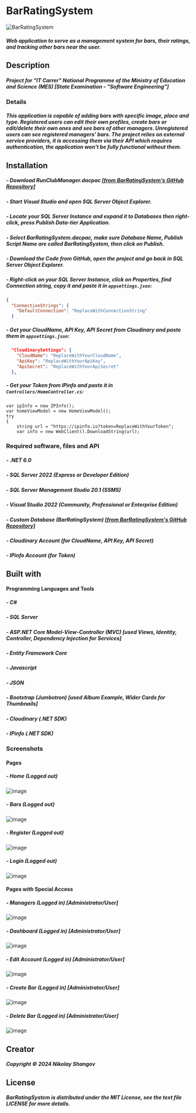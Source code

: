 # BarRatingSystem
![BarRatingSystem](https://github.com/nikolayshangov/barratingsystem/assets/100240526/668a3c19-445b-41aa-87a9-040fb7b76d30)
##### Web application to serve as a management system for bars, their ratings, and tracking other bars near the user.

## Description
##### Project for "IT Carrer" National Programme of the Ministry of Education and Science (MES) [State Examination - "Software Engineering"]

### Details
##### This application is capable of adding bars with specific image, place and type. Registered users can edit their own profiles, create bars or edit/delete their own ones and see bars of other managers. Unregistered users can see registered managers' bars. The project relies on external service providers, it is accessing them via their API which requires authentication, the application won't be fully functional without them.

## Installation
##### - Download RunClubManager.dacpac <a href="https://github.com/nikolayshangov/barratingsystem/blob/master/CustomDatabase/BarRatingSystem.dacpac">[from BarRatingSystem's GitHub Repository]</a>
##### - Start Visual Studio and open SQL Server Object Explorer.
##### - Locate your SQL Server Instance and expand it to Databases then right-click, press Publish Data-tier Application.
##### - Select BarRatingSystem.dacpac, make sure Database Name, Publish Script Name are called BarRatingSystem, then click on Publish.
##### - Download the Code from GitHub, open the project and go back in SQL Server Object Explorer.
##### - Right-click on your SQL Server Instance, click on Properties, find Connection string, copy it and paste it in `appsettings.json`:
```json
{
  "ConnectionStrings": {
    "DefaultConnection": "ReplaceWithConnectionString"
  }
```
##### - Get your CloudName, API Key, API Secret from Cloudinary and paste them in `appsettings.json`:
```json
  "CloudinarySettings": {
    "CloudName": "ReplaceWithYourCloudName",
    "ApiKey": "ReplaceWithYourApiKey",
    "ApiSecret": "ReplaceWithYourApiSecret"
  },
```
##### - Get your Token from IPinfo and paste it in `Controllers/HomeController.cs`:
```
var ipInfo = new IPInfo();
var homeViewModel = new HomeViewModel();
try
{
    string url = "https://ipinfo.io?token=ReplaceWithYourToken";
    var info = new WebClient().DownloadString(url);
```

### Required software, files and API
##### - .NET 6.0
##### - SQL Server 2022 (Express or Developer Edition)
##### - SQL Server Management Studio 20.1 (SSMS)
##### - Visual Studio 2022 (Community, Professional or Enterprise Edition)
##### - Custom Database (BarRatingSystem) <a href="https://github.com/nikolayshangov/barratingsystem/blob/master/CustomDatabase/BarRatingSystem.dacpac">[from BarRatingSystem's GitHub Repository]</a>
##### - Cloudinary Account (for CloudName, API Key, API Secret)
##### - IPinfo Account (for Token)

## Built with
#### Programming Languages and Tools
##### - C#
##### - SQL Server
##### - ASP.NET Core Model-View-Controller (MVC) [used Views, Identity, Controller, Dependency Injection for Services]
##### - Entity Framework Core
##### - Javascript
##### - JSON
##### - Bootstrap (Jumbotron) [used Album Example, Wider Cards for Thumbnails]
##### - Cloudinary (.NET SDK)
##### - IPinfo (.NET SDK)

### Screenshots
#### Pages
##### - Home (Logged out)
![image](https://github.com/nikolayshangov/barratingsystem/assets/100240526/3a1ace99-5355-4635-bdd4-adbb2abd8fc9)
##### - Bars (Logged out)
![image](https://github.com/nikolayshangov/barratingsystem/assets/100240526/b4d81f3c-f146-4f57-8071-90322291887e)
##### - Register (Logged out)
![image](https://github.com/nikolayshangov/barratingsystem/assets/100240526/bc9bed54-72f5-4a81-b2f9-3ec30a67fc91)
##### - Login (Logged out)
![image](https://github.com/nikolayshangov/barratingsystem/assets/100240526/30929ace-acbc-4c9d-8e55-5435350bb003)
#### Pages with Special Access
##### - Managers (Logged in) [Administrator/User]
![image](https://github.com/nikolayshangov/barratingsystem/assets/100240526/5a6c5a08-62b5-40f0-bb6b-9e1ec1ff712b)
##### - Dashboard (Logged in) [Administrator/User]
![image](https://github.com/nikolayshangov/barratingsystem/assets/100240526/61272a36-4fd9-41c2-85f8-8a0893d3ca86)
##### - Edit Account (Logged in) [Administrator/User]
![image](https://github.com/nikolayshangov/barratingsystem/assets/100240526/f571fdb9-cab8-4096-8a4f-9066b5915354)
##### - Create Bar (Logged in) [Administrator/User]
![image](https://github.com/nikolayshangov/barratingsystem/assets/100240526/e97ca5b7-11f6-4717-969a-6dd499913f00)
##### - Delete Bar (Logged in) [Administrator/User]
![image](https://github.com/nikolayshangov/barratingsystem/assets/100240526/e9b01014-785d-4a10-a2f9-923b96b50c79)

## Creator
##### Copyright © 2024 Nikolay Shangov

## License
##### BarRatingSystem is distributed under the MIT License, see the text file LICENSE for more details.
